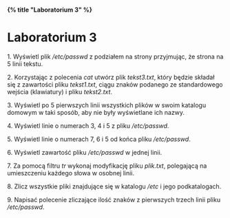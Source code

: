 #### {% title "Laboratorium 3" %}

# Laboratorium 3

1\. Wyświetl plik */etc/passwd* z podziałem na strony przyjmując, że
strona na 5 linii tekstu.

2\. Korzystając z polecenia *cat* utwórz plik *tekst3.txt*, który
będzie składał się z zawartości pliku *tekst1.txt*, ciągu znaków
podanego ze standardowego wejścia (klawiatury) i pliku *tekst2.txt*.

3\. Wyświetl po 5 pierwszych linii wszystkich plików w swoim katalogu
domowym w taki sposób, aby nie były wyświetlane ich nazwy.

4\. Wyświetl linie o numerach 3, 4 i 5 z pliku */etc/passwd*.

5\. Wyświetl linie o numerach 7, 6 i 5 od końca pliku */etc/passwd*.

6\. Wyświetl zawartość pliku */etc/passwd* w jednej linii.

7\. Za pomocą filtru *tr* wykonaj modyfikację pliku *plik.txt*,
polegającą na umieszczeniu każdego słowa w osobnej linii.

8\. Zlicz wszystkie pliki znajdujące się w katalogu */etc* i jego
podkatalogach.

9\. Napisać polecenie zliczające ilość znaków z pierwszych trzech
linii pliku */etc/passwd*.
